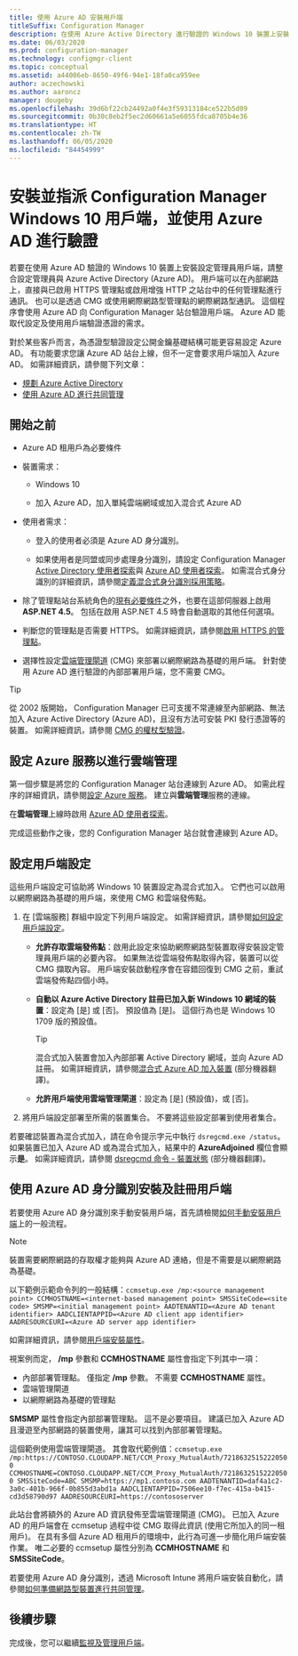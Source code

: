 ```yaml
---
title: 使用 Azure AD 安裝用戶端
titleSuffix: Configuration Manager
description: 在使用 Azure Active Directory 進行驗證的 Windows 10 裝置上安裝及指派設定管理員用戶端
ms.date: 06/03/2020
ms.prod: configuration-manager
ms.technology: configmgr-client
ms.topic: conceptual
ms.assetid: a44006eb-8650-49f6-94e1-18fa0ca959ee
author: aczechowski
ms.author: aaroncz
manager: dougeby
ms.openlocfilehash: 39d6bf22cb24492a0f4e3f59313184ce522b5d09
ms.sourcegitcommit: 0b30c8eb2f5ec2d60661a5e6055fdca8705b4e36
ms.translationtype: HT
ms.contentlocale: zh-TW
ms.lasthandoff: 06/05/2020
ms.locfileid: "84454999"
---
```

# <a name="install-and-assign-configuration-manager-windows-10-clients-using-azure-ad-for-authentication"></a>安裝並指派 Configuration Manager Windows 10 用戶端，並使用 Azure AD 進行驗證

若要在使用 Azure AD 驗證的 Windows 10 裝置上安裝設定管理員用戶端，請整合設定管理員與 Azure Active Directory (Azure AD)。 用戶端可以在內部網路上，直接與已啟用 HTTPS 管理點或啟用增強 HTTP 之站台中的任何管理點進行通訊。 也可以是透過 CMG 或使用網際網路型管理點的網際網路型通訊。 這個程序會使用 Azure AD 向 Configuration Manager 站台驗證用戶端。 Azure AD 能取代設定及使用用戶端驗證憑證的需求。

對於某些客戶而言，為憑證型驗證設定公開金鑰基礎結構可能更容易設定 Azure AD。 有功能要求您讓 Azure AD 站台上線，但不一定會要求用戶端加入 Azure AD。<!-- SCCMDocs issue 1259 --> 如需詳細資訊，請參閱下列文章：

- [規劃 Azure Active Directory](../../plan-design/security/plan-for-security.md#bkmk_planazuread)
- [使用 Azure AD 進行共同管理](../../../comanage/quickstart-hybrid-aad.md)

## <a name="before-you-begin"></a>開始之前

- Azure AD 租用戶為必要條件  

- 裝置需求：  

  - Windows 10  

  - 加入 Azure AD，加入單純雲端網域或加入混合式 Azure AD  

- 使用者需求：  

  - 登入的使用者必須是 Azure AD 身分識別。

  - 如果使用者是同盟或同步處理身分識別，請設定 Configuration Manager [Active Directory 使用者探索](../../servers/deploy/configure/about-discovery-methods.md#bkmk_aboutUser)與 [Azure AD 使用者探索](../../servers/deploy/configure/about-discovery-methods.md#azureaddisc)。 如需混合式身分識別的詳細資訊，請參閱[定義混合式身分識別採用策略](https://docs.microsoft.com/azure/active-directory/hybrid/plan-hybrid-identity-design-considerations-identity-adoption-strategy)。<!--497750-->

- 除了管理點站台系統角色的[現有必要條件](../../plan-design/configs/site-and-site-system-prerequisites.md#bkmk_2012MPpreq)之外，也要在這部伺服器上啟用 **ASP.NET 4.5**。 包括在啟用 ASP.NET 4.5 時會自動選取的其他任何選項。  

- 判斷您的管理點是否需要 HTTPS。 如需詳細資訊，請參閱[啟用 HTTPS 的管理點](../manage/cmg/certificates-for-cloud-management-gateway.md#bkmk_mphttps)。  

- 選擇性設定[雲端管理閘道](../manage/cmg/plan-cloud-management-gateway.md) (CMG) 來部署以網際網路為基礎的用戶端。 針對使用 Azure AD 進行驗證的內部部署用戶端，您不需要 CMG。  

> [!TIP]
> 從 2002 版開始，<!--5686290--> Configuration Manager 已可支援不常連線至內部網路、無法加入 Azure Active Directory (Azure AD)，且沒有方法可安裝 PKI 發行憑證等的裝置。 如需詳細資訊，請參閱 [CMG 的權杖型驗證](deploy-clients-cmg-token.md)。

## <a name="configure-azure-services-for-cloud-management"></a>設定 Azure 服務以進行雲端管理

第一個步驟是將您的 Configuration Manager 站台連線到 Azure AD。 如需此程序的詳細資訊，請參閱[設定 Azure 服務](../../servers/deploy/configure/azure-services-wizard.md)。 建立與**雲端管理**服務的連線。

在**雲端管理**上線時啟用 [Azure AD 使用者探索](../../servers/deploy/configure/configure-discovery-methods.md#azureaadisc)。

完成這些動作之後，您的 Configuration Manager 站台就會連線到 Azure AD。

## <a name="configure-client-settings"></a>設定用戶端設定

這些用戶端設定可協助將 Windows 10 裝置設定為混合式加入。 它們也可以啟用以網際網路為基礎的用戶端，來使用 CMG 和雲端發佈點。

1. 在 [雲端服務] 群組中設定下列用戶端設定。 如需詳細資訊，請參閱[如何設定用戶端設定](configure-client-settings.md)。

    - **允許存取雲端發佈點**：啟用此設定來協助網際網路型裝置取得安裝設定管理員用戶端的必要內容。 如果無法從雲端發佈點取得內容，裝置可以從 CMG 擷取內容。 用戶端安裝啟動程序會在容錯回復到 CMG 之前，重試雲端發佈點四個小時。<!--495533-->  

    - **自動以 Azure Active Directory 註冊已加入新 Windows 10 網域的裝置**：設定為 [是] 或 [否]。 預設值為 [是]。 這個行為也是 Windows 10 1709 版的預設值。

        > [!TIP]
        > 混合式加入裝置會加入內部部署 Active Directory 網域，並向 Azure AD 註冊。 如需詳細資訊，請參閱[混合式 Azure AD 加入裝置](https://docs.microsoft.com/azure/active-directory/devices/concept-azure-ad-join-hybrid) \(部分機器翻譯\)。<!-- MEMDocs#325 -->

    - **允許用戶端使用雲端管理閘道**：設定為 [是] (預設值)，或 [否]。  

2. 將用戶端設定部署至所需的裝置集合。 不要將這些設定部署到使用者集合。

若要確認裝置為混合式加入，請在命令提示字元中執行 `dsregcmd.exe /status`。 如果裝置已加入 Azure AD 或為混合式加入，結果中的 **AzureAdjoined** 欄位會顯示**是**。 如需詳細資訊，請參閱 [dsregcmd 命令 - 裝置狀態](https://docs.microsoft.com/azure/active-directory/devices/troubleshoot-device-dsregcmd) \(部分機器翻譯\)。

## <a name="install-and-register-the-client-using-azure-ad-identity"></a>使用 Azure AD 身分識別安裝及註冊用戶端

若要使用 Azure AD 身分識別來手動安裝用戶端，首先請檢閱[如何手動安裝用戶端](deploy-clients-to-windows-computers.md#BKMK_Manual)上的一般流程。

> [!Note]  
> 裝置需要網際網路的存取權才能夠與 Azure AD 連絡，但是不需要是以網際網路為基礎。

以下範例示範命令列的一般結構：`ccmsetup.exe /mp:<source management point> CCMHOSTNAME=<internet-based management point> SMSSiteCode=<site code> SMSMP=<initial management point> AADTENANTID=<Azure AD tenant identifier> AADCLIENTAPPID=<Azure AD client app identifier> AADRESOURCEURI=<Azure AD server app identifier>`

如需詳細資訊，請參閱[用戶端安裝屬性](about-client-installation-properties.md)。

視案例而定， **/mp** 參數和 **CCMHOSTNAME** 屬性會指定下列其中一項：

- 內部部署管理點。 僅指定 **/mp** 參數。 不需要 **CCMHOSTNAME** 屬性。
- 雲端管理閘道
- 以網際網路為基礎的管理點

**SMSMP** 屬性會指定內部部署管理點。 這不是必要項目。 建議已加入 Azure AD 且漫遊至內部網路的裝置使用，讓其可以找到內部部署管理點。

這個範例使用雲端管理閘道。 其會取代範例值：`ccmsetup.exe /mp:https://CONTOSO.CLOUDAPP.NET/CCM_Proxy_MutualAuth/72186325152220500 CCMHOSTNAME=CONTOSO.CLOUDAPP.NET/CCM_Proxy_MutualAuth/72186325152220500 SMSSiteCode=ABC SMSMP=https://mp1.contoso.com AADTENANTID=daf4a1c2-3a0c-401b-966f-0b855d3abd1a AADCLIENTAPPID=7506ee10-f7ec-415a-b415-cd3d58790d97 AADRESOURCEURI=https://contososerver`

此站台會將額外的 Azure AD 資訊發佈至雲端管理閘道 (CMG)。 已加入 Azure AD 的用戶端會在 ccmsetup 過程中從 CMG 取得此資訊 (使用它所加入的同一租用戶)。 在具有多個 Azure AD 租用戶的環境中，此行為可進一步簡化用戶端安裝作業。 唯二必要的 ccmsetup 屬性分別為 **CCMHOSTNAME** 和 **SMSSiteCode**。<!--3607731-->

若要使用 Azure AD 身分識別，透過 Microsoft Intune 將用戶端安裝自動化，請參閱[如何準備網路型裝置進行共同管理](../../../comanage/how-to-prepare-Win10.md#install-the-configuration-manager-client)。

## <a name="next-steps"></a>後續步驟

完成後，您可以繼續[監視及管理用戶端](../manage/monitor-clients.md)。

